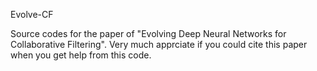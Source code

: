 Evolve-CF

Source codes for the paper of "Evolving Deep Neural Networks for Collaborative Filtering". Very much apprciate if you could cite this paper when you get help from this code.
